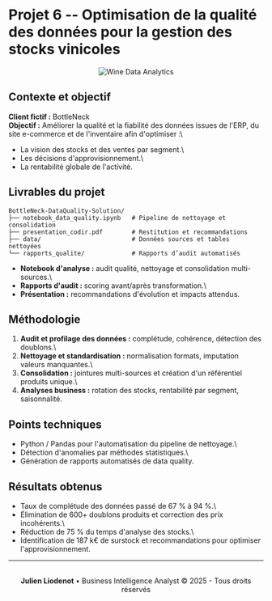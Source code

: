 # Projet 6 -- Optimisation de la qualité des données pour la gestion des stocks vinicoles

<div align="center">
<img src="https://images.unsplash.com/photo-1506377247377-2a5b3b417ebb?w=800&h=300&fit=crop" alt="Wine Data Analytics" />
</div>

## Contexte et objectif

**Client fictif :** BottleNeck\
**Objectif :** Améliorer la qualité et la fiabilité des données issues
de l'ERP, du site e-commerce et de l'inventaire afin d'optimiser :\
- La vision des stocks et des ventes par segment.\
- Les décisions d'approvisionnement.\
- La rentabilité globale de l'activité.

## Livrables du projet

    BottleNeck-DataQuality-Solution/
    ├── notebook_data_quality.ipynb   # Pipeline de nettoyage et consolidation
    ├── presentation_codir.pdf        # Restitution et recommandations
    ├── data/                         # Données sources et tables nettoyées
    └── rapports_qualite/             # Rapports d’audit automatisés

-   **Notebook d'analyse :** audit qualité, nettoyage et consolidation
    multi-sources.\
-   **Rapports d'audit :** scoring avant/après transformation.\
-   **Présentation :** recommandations d'évolution et impacts attendus.

## Méthodologie

1.  **Audit et profilage des données :** complétude, cohérence,
    détection des doublons.\
2.  **Nettoyage et standardisation :** normalisation formats, imputation
    valeurs manquantes.\
3.  **Consolidation :** jointures multi-sources et création d'un
    référentiel produits unique.\
4.  **Analyses business :** rotation des stocks, rentabilité par
    segment, saisonnalité.

## Points techniques

-   Python / Pandas pour l'automatisation du pipeline de nettoyage.\
-   Détection d'anomalies par méthodes statistiques.\
-   Génération de rapports automatisés de data quality.

## Résultats obtenus

-   Taux de complétude des données passé de 67 % à 94 %.\
-   Élimination de 600+ doublons produits et correction des prix
    incohérents.\
-   Réduction de 75 % du temps d'analyse des stocks.\
-   Identification de 187 k€ de surstock et recommandations pour
    optimiser l'approvisionnement.

---

<div align="center">
  <br/>
  <strong>Julien Liodenot</strong> • Business Intelligence Analyst
  © 2025 - Tous droits réservés